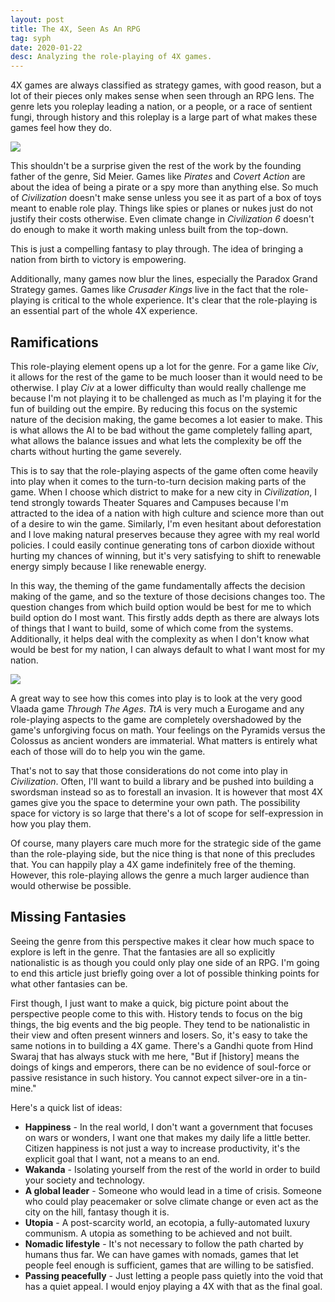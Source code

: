 ```yaml
---
layout: post
title: The 4X, Seen As An RPG
tag: syph
date: 2020-01-22
desc: Analyzing the role-playing of 4X games.
---
```



4X games are always classified as strategy games, with good reason, but a lot of their pieces only makes sense when seen through an RPG lens. The genre lets you roleplay leading a nation, or a people, or a race of sentient fungi, through history and this roleplay is a large part of what makes these games feel how they do.

<img src="/blogImages/civCity3.png" />

This shouldn't be a surprise given the rest of the work by the founding father of the genre, Sid Meier. Games like *Pirates* and *Covert Action* are about the idea of being a pirate or a spy more than anything else. So much of *Civilization* doesn't make sense unless you see it as part of a box of toys meant to enable role play. Things like spies or planes or nukes just do not justify their costs otherwise. Even climate change in *Civilization 6* doesn't do enough to make it worth making unless built from the top-down.


This is just a compelling fantasy to play through. The idea of bringing a nation from birth to victory is empowering.


Additionally, many games now blur the lines, especially the Paradox Grand Strategy games. Games like *Crusader Kings* live in the fact that the role-playing is critical to the whole experience. It's clear that the role-playing is an essential part of the whole 4X experience.

## Ramifications

This role-playing element opens up a lot for the genre. For a game like *Civ*, it allows for the rest of the game to be much looser than it would need to be otherwise. I play *Civ* at a lower difficulty than would really challenge me because I'm not playing it to be challenged as much as I'm playing it for the fun of building out the empire. By reducing this focus on the systemic nature of the decision making, the game becomes a lot easier to make. This is what allows the AI to be bad without the game completely falling apart, what allows the balance issues and what lets the complexity be off the charts without hurting the game severely.


This is to say that the role-playing aspects of the game often come heavily into play when it comes to the turn-to-turn decision making parts of the game. When I choose which district to make for a new city in *Civilization*, I tend strongly towards Theater Squares and Campuses because I'm attracted to the idea of a nation with high culture and science more than out of a desire to win the game. Similarly, I'm even hesitant about deforestation and I love making natural preserves because they agree with my real world policies. I could easily continue generating tons of carbon dioxide without hurting my chances of winning, but it's very satisfying to shift to renewable energy simply because I like renewable energy.


In this way, the theming of the game fundamentally affects the decision making of the game, and so the texture of those decisions changes too. The question changes from which build option would be best for me to which build option do I most want. This firstly adds depth as there are always lots of things that I want to build, some of which come from the systems. Additionally, it helps deal with the complexity as when I don't know what would be best for my nation, I can always default to what I want most for my nation.

<img src="/blogImages/tta.png" />

A great way to see how this comes into play is to look at the very good Vlaada game *Through The Ages*. *TtA* is very much a Eurogame and any role-playing aspects to the game are completely overshadowed by the game's unforgiving focus on math. Your feelings on the Pyramids versus the Colossus as ancient wonders are immaterial. What matters is entirely what each of those will do to help you win the game.


That's not to say that those considerations do not come into play in *Civilization*. Often, I'll want to build a library and be pushed into building a swordsman instead so as to forestall an invasion. It is however that most 4X games give you the space to determine your own path. The possibility space for victory is so large that there's a lot of scope for self-expression in how you play them.


Of course, many players care much more for the strategic side of the game than the role-playing side, but the nice thing is that none of this precludes that. You can happily play a 4X game indefinitely free of the theming. However, this role-playing allows the genre a much larger audience than would otherwise be possible.

## Missing Fantasies

Seeing the genre from this perspective makes it clear how much space to explore is left in the genre. That the fantasies are all so explicitly nationalistic is as though you could only play one side of an RPG. I'm going to end this article just briefly going over a lot of possible thinking points for what other fantasies can be.


First though, I just want to make a quick, big picture point about the perspective people come to this with. History tends to focus on the big things, the big events and the big people. They tend to be nationalistic in their view and often present winners and losers. So, it's easy to take the same notions in to building a 4X game. There's a Gandhi quote from Hind Swaraj that has always stuck with me here, "But if [history] means the doings of kings and emperors, there can be no evidence of soul-force or passive resistance in such history. You cannot expect silver-ore in a tin-mine."


Here's a quick list of ideas:
- <b>Happiness</b> - In the real world, I don't want a government that focuses on wars or wonders, I want one that makes my daily life a little better. Citizen happiness is not just a way to increase productivity, it's the explicit goal that I want, not a means to an end.
- <b>Wakanda</b> - Isolating yourself from the rest of the world in order to build your society and technology.
- <b>A global leader</b> - Someone who would lead in a time of crisis. Someone who could play peacemaker or solve climate change or even act as the city on the hill, fantasy though it is.
- <b>Utopia</b> - A post-scarcity world, an ecotopia, a fully-automated luxury communism. A utopia as something to be achieved and not built.
- <b>Nomadic lifestyle</b> - It's not necessary to follow the path charted by humans thus far. We can have games with nomads, games that let people feel enough is sufficient, games that are willing to be satisfied.
- <b>Passing peacefully</b> - Just letting a people pass quietly into the void that has a quiet appeal. I would enjoy playing a 4X with that as the final goal.


